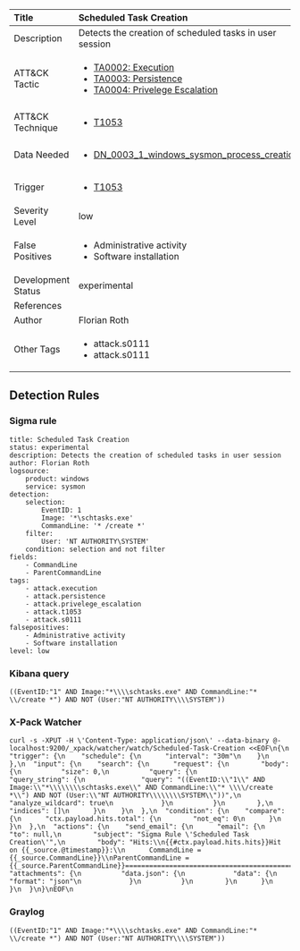 | Title                | Scheduled Task Creation                                                                                                                                                 |
|:---------------------|:------------------------------------------------------------------------------------------------------------------------------------------------------------|
| Description          | Detects the creation of scheduled tasks in user session                                                                                                                                           |
| ATT&amp;CK Tactic    | <ul><li>[TA0002: Execution](https://attack.mitre.org/tactics/TA0002)</li><li>[TA0003: Persistence](https://attack.mitre.org/tactics/TA0003)</li><li>[TA0004: Privelege Escalation](https://attack.mitre.org/tactics/TA0004)</li></ul>  |
| ATT&amp;CK Technique | <ul><li>[T1053](https://attack.mitre.org/tactics/T1053)</li></ul>                             |
| Data Needed          | <ul><li>[DN_0003_1_windows_sysmon_process_creation](../Data_Needed/DN_0003_1_windows_sysmon_process_creation.md)</li></ul>                                                         |
| Trigger              | <ul><li>[T1053](../Triggering/T1053.md)</li></ul>  |
| Severity Level       | low                                                                                                                                                 |
| False Positives      | <ul><li>Administrative activity</li><li>Software installation</li></ul>                                                                  |
| Development Status   | experimental                                                                                                                                                |
| References           | <ul></ul>                                                          |
| Author               | Florian Roth                                                                                                                                                |
| Other Tags           | <ul><li>attack.s0111</li><li>attack.s0111</li></ul> | 

## Detection Rules

### Sigma rule

```
title: Scheduled Task Creation
status: experimental
description: Detects the creation of scheduled tasks in user session 
author: Florian Roth
logsource:
    product: windows
    service: sysmon
detection:
    selection:
        EventID: 1
        Image: '*\schtasks.exe'
        CommandLine: '* /create *'
    filter:
        User: 'NT AUTHORITY\SYSTEM'
    condition: selection and not filter
fields:
    - CommandLine
    - ParentCommandLine
tags:
    - attack.execution
    - attack.persistence
    - attack.privelege_escalation
    - attack.t1053
    - attack.s0111
falsepositives:
    - Administrative activity
    - Software installation
level: low

```





### Kibana query

```
((EventID:"1" AND Image:"*\\\\schtasks.exe" AND CommandLine:"* \\/create *") AND NOT (User:"NT AUTHORITY\\\\SYSTEM"))
```





### X-Pack Watcher

```
curl -s -XPUT -H \'Content-Type: application/json\' --data-binary @- localhost:9200/_xpack/watcher/watch/Scheduled-Task-Creation <<EOF\n{\n  "trigger": {\n    "schedule": {\n      "interval": "30m"\n    }\n  },\n  "input": {\n    "search": {\n      "request": {\n        "body": {\n          "size": 0,\n          "query": {\n            "query_string": {\n              "query": "((EventID:\\"1\\" AND Image:\\"*\\\\\\\\schtasks.exe\\" AND CommandLine:\\"* \\\\/create *\\") AND NOT (User:\\"NT AUTHORITY\\\\\\\\SYSTEM\\"))",\n              "analyze_wildcard": true\n            }\n          }\n        },\n        "indices": []\n      }\n    }\n  },\n  "condition": {\n    "compare": {\n      "ctx.payload.hits.total": {\n        "not_eq": 0\n      }\n    }\n  },\n  "actions": {\n    "send_email": {\n      "email": {\n        "to": null,\n        "subject": "Sigma Rule \'Scheduled Task Creation\'",\n        "body": "Hits:\\n{{#ctx.payload.hits.hits}}Hit on {{_source.@timestamp}}:\\n      CommandLine = {{_source.CommandLine}}\\nParentCommandLine = {{_source.ParentCommandLine}}================================================================================\\n{{/ctx.payload.hits.hits}}",\n        "attachments": {\n          "data.json": {\n            "data": {\n              "format": "json"\n            }\n          }\n        }\n      }\n    }\n  }\n}\nEOF\n
```





### Graylog

```
((EventID:"1" AND Image:"*\\\\schtasks.exe" AND CommandLine:"* \\/create *") AND NOT (User:"NT AUTHORITY\\\\SYSTEM"))
```

